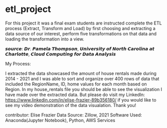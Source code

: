 # etl_project

For this project it was a final exam students are instructed complete the ETL process (Extract, Transform and Load) by first choosing and extracting a data source of our interest, perform five transformations on that data and loading the transformation into a view.


𝙨𝙤𝙪𝙧𝙘𝙚: 𝘿𝙧. 𝙋𝙖𝙢𝙚𝙡𝙖 𝙏𝙝𝙤𝙢𝙥𝙨𝙤𝙣, 𝙐𝙣𝙞𝙫𝙚𝙧𝙨𝙞𝙩𝙮 𝙤𝙛 𝙉𝙤𝙧𝙩𝙝 𝘾𝙖𝙧𝙤𝙡𝙞𝙣𝙖 𝙖𝙩 𝘾𝙝𝙖𝙧𝙡𝙤𝙩𝙩𝙚, 𝘾𝙡𝙤𝙪𝙙 𝘾𝙤𝙢𝙥𝙪𝙩𝙞𝙣𝙜 𝙛𝙤𝙧 𝘿𝙖𝙩𝙖 𝘼𝙣𝙖𝙡𝙮𝙨𝙞𝙨

My Process:

I extracted the data showcased the amount of house rentals made during 2014 - 2021 and I was able to sort and organize over 400 rows of data that included the RegionName, ID, home values for each month based on Region. In my house_rentals file you should be able to see the visualization I have made over the extracted data. But please do visit my LinkedIn: https://www.linkedin.com/in/elise-frazier-89b356180/ if you would like to see my video demonstration of the data visualation. Thank you!


contributor: Elise Frazier
Data Source: Zillow, 2021
Software Used: Anaconda(Jupyter Notebook), Python, AWS Services
